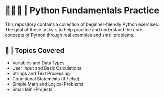 # 👩🏻‍💻 | Python Fundamentals Practice

This repository contains a collection of beginner-friendly Python exercises.  
The goal of these tasks is to help practice and understand the core concepts of Python through real examples and small problems.

## 🧩 | Topics Covered
- Variables and Data Types
- User Input and Basic Calculations
- Strings and Text Processing
- Conditional Statements (if / else)
- Simple Math and Logical Problems
- Small Mini-Projects
